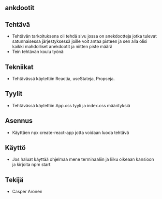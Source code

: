 ## ankdootit

## Tehtävä
* Tehtävän tarkoituksena oli tehdä sivu jossa on anekdootteja jotka tulevat satunnaisessa järjestyksessä joille voit antaa pisteen ja sen alla olisi kaikki mahdolliset anekdootit ja niitten piste määrä
* Tein tehtävän koulu työnä

## Tekniikat
* Tehtävässä käytettiin Reactia, useStateja, Propseja.

## Tyylit 
* Tehtävässä käytettiin App.css tyyli ja index.css määrityksiä

## Asennus
* Käyttäen npx create-react-app jotta voidaan luoda tehtävä

## Käyttö 
* Jos haluat käyttää ohjelmaa mene terminaaliin ja liiku oikeaan kansioon ja kirjoita npm start

## Tekijä
* Casper Aronen 